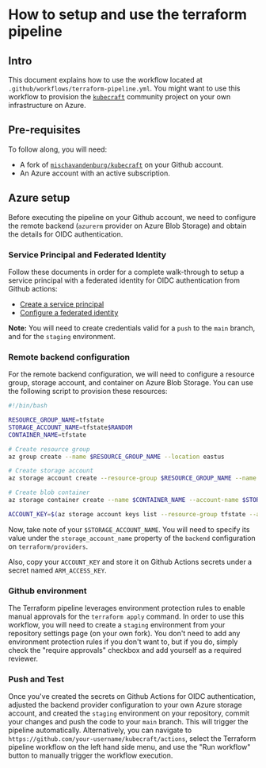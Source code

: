 # How to setup and use the terraform pipeline

## Intro

This document explains how to use the workflow located at `.github/workflows/terraform-pipeline.yml`. You might want to use this workflow to provision the [`kubecraft`](https://github.com/mischavandenburg/kubecraft) community project on your own infrastructure on Azure.

## Pre-requisites

To follow along, you will need:

- A fork of [`mischavandenburg/kubecraft`](https://github.com/mischavandenburg/kubecraft) on your Github account.
- An Azure account with an active subscription.

## Azure setup

Before executing the pipeline on your Github account, we need to configure the remote backend (`azurerm` provider on Azure Blob Storage) and obtain the details for OIDC authentication.

### Service Principal and Federated Identity

Follow these documents in order for a complete walk-through to setup a service principal with a federated identity for OIDC authentication from Github actions:

- [Create a service principal](https://learn.microsoft.com/en-us/entra/identity-platform/howto-create-service-principal-portal)
- [Configure a federated identity](https://learn.microsoft.com/en-us/entra/workload-id/workload-identity-federation-create-trust?pivots=identity-wif-apps-methods-azp#github-actions)

**Note:** You will need to create credentials valid for a `push` to the `main` branch, and for the `staging` environment.

### Remote backend configuration

For the remote backend configuration, we will need to configure a resource group, storage account, and container on Azure Blob Storage. You can use the following script to provision these resources:

```bash
#!/bin/bash

RESOURCE_GROUP_NAME=tfstate
STORAGE_ACCOUNT_NAME=tfstate$RANDOM
CONTAINER_NAME=tfstate

# Create resource group
az group create --name $RESOURCE_GROUP_NAME --location eastus

# Create storage account
az storage account create --resource-group $RESOURCE_GROUP_NAME --name $STORAGE_ACCOUNT_NAME --sku Standard_LRS --encryption-services blob

# Create blob container
az storage container create --name $CONTAINER_NAME --account-name $STORAGE_ACCOUNT_NAME

ACCOUNT_KEY=$(az storage account keys list --resource-group tfstate --account-name $STORAGE_ACCOUNT_NAME --query '[0].value' -o tsv)
```

Now, take note of your `$STORAGE_ACCOUNT_NAME`. You will need to specify its value under the `storage_account_name` property of the `backend` configuration on `terraform/providers`.

Also, copy your `ACCOUNT_KEY` and store it on Github Actions secrets under a secret named `ARM_ACCESS_KEY`.

### Github environment

The Terraform pipeline leverages environment protection rules to enable manual approvals for the `terraform apply` command. In order to use this workflow, you will need to create a `staging` environment from your repository settings page (on your own fork). You don't need to add any environment protection rules if you don't want to, but if you do, simply check the "require approvals" checkbox and add yourself as a required reviewer.

### Push and Test

Once you've created the secrets on Github Actions for OIDC authentication, adjusted the backend provider configuration to your own Azure storage account, and created the `staging` environment on your repository, commit your changes and push the code to your `main` branch. This will trigger the pipeline automatically. Alternatively, you can navigate to `https://github.com/your-username/kubecraft/actions`, select the Terraform pipeline workflow on the left hand side menu, and use the "Run workflow" button to manually trigger the workflow execution.

